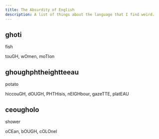 ```yaml
---
title: The Absurdity of English
description: A list of things about the language that I find weird.
---
```


## ghoti

fish

touGH, wOmen, moTIon

## ghoughphtheightteeau

potato

hiccouGH, dOUGH, PHTHisis, nEIGHbour, gazeTTE, platEAU

## ceougholo

shower

oCEan, bOUGH, cOLOnel
